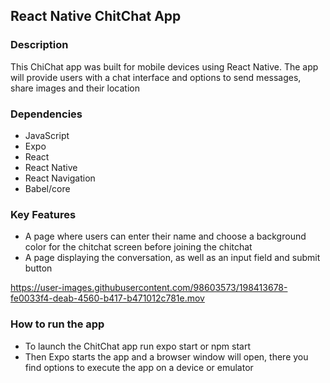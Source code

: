 ## React Native ChitChat App
### Description

This ChiChat app was built for mobile devices using React Native. The app will provide users with a chat interface and options to send messages, share images and their location

### Dependencies

- JavaScript
- Expo
- React
- React Native
- React Navigation
- Babel/core

### Key Features

- A page where users can enter their name and choose a background color for the chitchat screen before joining the chitchat
- A page displaying the conversation, as well as an input field and submit button

https://user-images.githubusercontent.com/98603573/198413678-fe0033f4-deab-4560-b417-b471012c781e.mov

### How to run the app

- To launch the ChitChat app run expo start or npm start
- Then Expo starts the app and a browser window will open, there you find options to execute the app on a device or emulator
